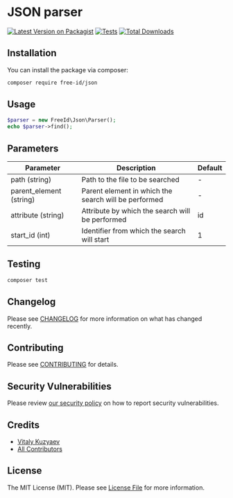 # JSON parser

[![Latest Version on Packagist](https://img.shields.io/packagist/v/free-id/json.svg?style=flat-square)](https://packagist.org/packages/free-id/json)
[![Tests](https://github.com/free-id/json/actions/workflows/run-tests.yml/badge.svg?branch=main)](https://github.com/free-id/json/actions/workflows/run-tests.yml)
[![Total Downloads](https://img.shields.io/packagist/dt/free-id/json.svg?style=flat-square)](https://packagist.org/packages/free-id/json)

## Installation

You can install the package via composer:

```bash
composer require free-id/json
```

## Usage

```php
$parser = new FreeId\Json\Parser();
echo $parser->find();
```

## Parameters

| Parameter               | Description                                          | Default |
|-------------------------|------------------------------------------------------|---------|
| path (string)           | Path to the file to be searched                      | -       |
| parent_element (string) | Parent element in which the search will be performed | -       |
| attribute (string)      | Attribute by which the search will be performed      | id      |
| start_id (int)          | Identifier from which the search will start          | 1       |

## Testing

```bash
composer test
```

## Changelog

Please see [CHANGELOG](CHANGELOG.md) for more information on what has changed recently.

## Contributing

Please see [CONTRIBUTING](https://github.com/free-id/.github/blob/main/CONTRIBUTING.md) for details.

## Security Vulnerabilities

Please review [our security policy](../../security/policy) on how to report security vulnerabilities.

## Credits

- [Vitaly Kuzyaev](https://github.com/vitkuz573)
- [All Contributors](../../contributors)

## License

The MIT License (MIT). Please see [License File](LICENSE.md) for more information.